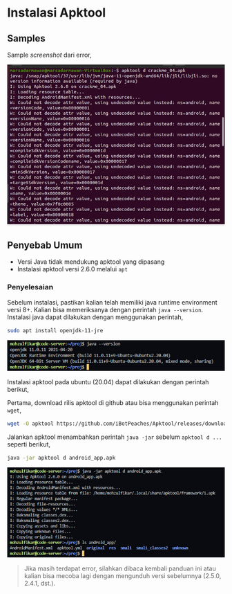 # Instalasi Apktool

## Samples

Sample *screenshot* dari error,

![not-found-0](images/03_001.jpg)

## Penyebab Umum

- Versi Java tidak mendukung apktool yang dipasang
- Instalasi apktool versi 2.6.0 melalui `apt`

### Penyelesaian

Sebelum instalasi, pastikan kalian telah memiliki java runtime environment versi 8+. Kalian bisa memeriksanya dengan perintah `java --version`. Instalasi java dapat dilakukan dengan menggunakan perintah,

```bash
sudo apt install openjdk-11-jre
```

![java-version](images/03_002.png)

Instalasi apktool pada ubuntu (20.04) dapat dilakukan dengan perintah berikut,

Pertama, download rilis apktool di github atau bisa menggunakan perintah `wget`,

```bash
wget -O apktool https://github.com/iBotPeaches/Apktool/releases/download/v2.6.0/apktool_2.6.0.jar
```

Jalankan apktool menambahkan perintah `java -jar` sebelum `apktool d ...` seperti berikut,

```bash
java -jar apktool d android_app.apk
```

![apktool-success](images/03_003.png)

> Jika masih terdapat error, silahkan dibaca kembali panduan ini atau kalian bisa mecoba lagi dengan mengunduh versi sebelumnya (2.5.0, 2.4.1, dst.).
